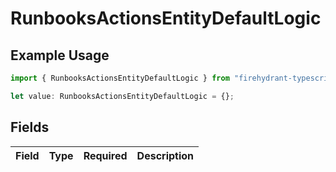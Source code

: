 # RunbooksActionsEntityDefaultLogic

## Example Usage

```typescript
import { RunbooksActionsEntityDefaultLogic } from "firehydrant-typescript-sdk/models/components";

let value: RunbooksActionsEntityDefaultLogic = {};
```

## Fields

| Field       | Type        | Required    | Description |
| ----------- | ----------- | ----------- | ----------- |